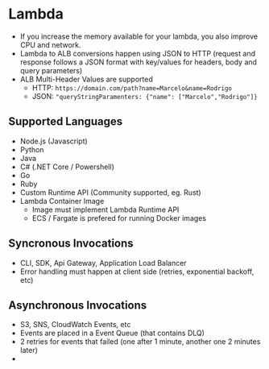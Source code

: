 # Lambda
- If you increase the memory available for your lambda, you also improve CPU and network.
- Lambda to ALB conversions happen using JSON to HTTP (request and response follows a JSON format with key/values for headers, body and query parameters)
- ALB Multi-Header Values are supported
  - HTTP: `https://domain.com/path?name=Marcelo&name=Rodrigo`
  - JSON: `"queryStringParamenters: {"name": ["Marcelo","Rodrigo"]}`

## Supported Languages
- Node.js (Javascript)
- Python
- Java
- C# (.NET Core / Powershell)
- Go
- Ruby
- Custom Runtime API (Community supported, eg. Rust)
- Lambda Container Image
  - Image must implement Lambda Runtime API
  - ECS / Fargate is prefered for running Docker images
## Syncronous Invocations
- CLI, SDK, Api Gateway, Application Load Balancer
- Error handling must happen at client side (retries, exponential backoff, etc)
## Asynchronous Invocations
- S3, SNS, CloudWatch Events, etc
- Events are placed in a Event Queue (that contains DLQ)
- 2 retries for events that failed (one after 1 minute, another one 2 minutes later)
- 
